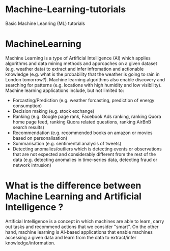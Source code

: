 # Machine-Learning-tutorials
Basic Machine Leanring (ML) tutorials

# MachineLearning
Machine Learning is a type of Artificial Intelligence (AI) which applies algorithms and data mining methods and approaches on a given dataset (e.g. weather data) to extract and infer infromation and actionable knowledge (e.g. what is the probability that the weather is going to rain in London tomorrow?). Machine learning algorithms also enable discovery and searching for patterns (e.g. locations with high humidity and low visibility). Machine learning applications include, but not limited to:
- Forcasting/Prediction (e.g. weather forcasting, prediction of energy consumption)
- Decision making (e.g. stock exchange)
- Ranking (e.g. Google page rank, Facebook Ads ranking, ranking Quora home page feed, ranking Quora related questions, ranking AirBnB search results)
- Recommendation (e.g. recommended books on amazon or movies based on personalisation)
- Summarisation (e.g. sentimental analysis of tweets)
- Detecting anomalies/outliers which is detecting events or observations that are not expected and considerably different from the rest of the data (e.g. detecting anomalies in time-series data, detecting fraud or network intrusion)


# What is the difference between Machine Learning and Artificial Intelligence ?
Artificial Intelligence is a concept in which machines are able to learn, carry out tasks and recommend actions that we consider "smart". On the other hand, machine learning is AI-based applications that enable machines accessing a given data and  learn from the data to extract/infer knowledge/information. 



